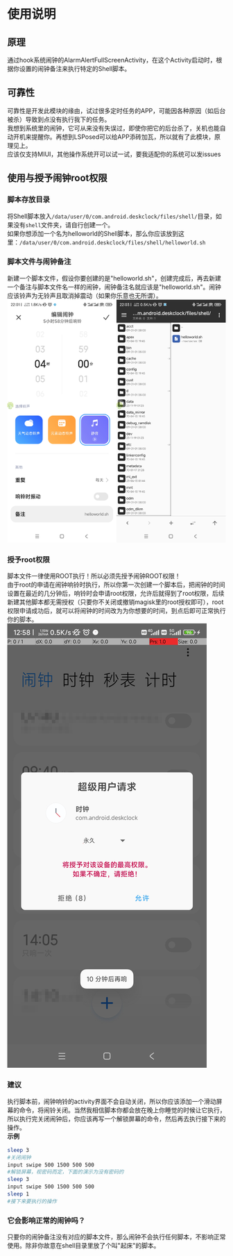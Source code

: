 # 使用说明
## 原理
通过hook系统闹钟的AlarmAlertFullScreenActivity，在这个Activity启动时，根据你设置的闹钟备注来执行特定的Shell脚本。
## 可靠性
可靠性是开发此模块的缘由，试过很多定时任务的APP，可能因各种原因（如后台被杀）导致到点没有执行我下的任务。  
我想到系统里的闹钟，它可从来没有失误过，即使你把它的后台杀了，关机也能自动开机来提醒你。再想到LSPosed可以给APP添砖加瓦，所以就有了此模块，原理见上。  
应该仅支持MIUI，其他操作系统开可以试一试，要我适配你的系统可以发issues
## 使用与授予闹钟root权限
### 脚本存放目录
将Shell脚本放入`/data/user/0/com.android.deskclock/files/shell/`目录，如果没有`shell`文件夹，请自行创建一个。  
如果你想添加一个名为helloworld的Shell脚本，那么你应该放到这里：`/data/user/0/com.android.deskclock/files/shell/helloworld.sh`  
### 脚本文件与闹钟备注
新建一个脚本文件，假设你要创建的是"helloworld.sh"，创建完成后，再去新建一个备注与脚本文件名一样的闹钟，闹钟备注名就应该是"helloworld.sh"。闹钟应该铃声为无铃声且取消掉震动（如果你乐意也无所谓）。  
![闹钟设置](闹钟设置.png)
### 授予root权限
脚本文件一律使用ROOT执行！所以必须先授予闹钟ROOT权限！  
由于root的申请在闹钟响铃时执行，所以你第一次创建一个脚本后，把闹钟的时间设置在最近的几分钟后，响铃时会申请root权限，允许后就得到了root权限，后续新建其他脚本都无需授权（只要你不关闭或撤销magisk里的root授权即可），root权限申请成功后，就可以将闹钟的时间改为为你想要的时间，到点后即可正常执行你的脚本。
![](授予闹钟root权限.jpg)  
### 建议
执行脚本前，闹钟响铃的activity界面不会自动关闭，所以你应该添加一个滑动屏幕的命令，将闹铃关闭。当然我相信脚本你都会放在晚上你睡觉的时候让它执行，所以执行完关闭闹钟后，你应该再写一个解锁屏幕的命令，然后再去执行接下来的操作。  
**示例**
``` sh
sleep 3
#关闭闹钟
input swipe 500 1500 500 500
#解锁屏幕，视密码而定，下面的演示为没有密码的
sleep 3
input swipe 500 1500 500 500
sleep 1
#接下来要执行的操作
```
### 它会影响正常的闹钟吗？
只要你的闹钟备注没有对应的脚本文件，那么闹钟不会执行任何脚本，不影响正常使用。除非你故意在shell目录里放了个叫"起床"的脚本。